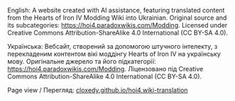 English:
A website created with AI assistance, featuring translated content from the Hearts of Iron IV Modding Wiki into Ukrainian. Original source and its subcategories: https://hoi4.paradoxwikis.com/Modding. Licensed under Creative Commons Attribution-ShareAlike 4.0 International (CC BY-SA 4.0).

Українська:
Вебсайт, створений за допомогою штучного інтелекту, з перекладеним контентом вікі моддінгу Hearts of Iron IV на українську мову. Оригінальне джерело та його підкатегорії: https://hoi4.paradoxwikis.com/Modding. Ліцензовано під Creative Commons Attribution-ShareAlike 4.0 International (CC BY-SA 4.0).

Page view / Перегляд: [cloxedy.github.io/hoi4.wiki-translation](https://cloxedy.github.io/hoi4.wiki-translation/index)
